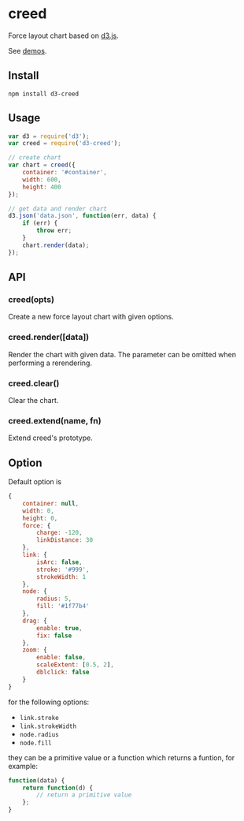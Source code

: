 # creed

Force layout chart based on [d3.js](http://d3js.org/).

See [demos](http://syaning.com/creed/).

## Install

```
npm install d3-creed
```

## Usage

```javascript
var d3 = require('d3');
var creed = require('d3-creed');

// create chart
var chart = creed({
    container: '#container',
    width: 600,
    height: 400
});

// get data and render chart
d3.json('data.json', function(err, data) {
    if (err) {
        throw err;
    }
    chart.render(data);
});
```

## API

### creed(opts)

Create a new force layout chart with given options.

### creed.render([data])

Render the chart with given data. The parameter can be omitted when performing a rerendering.

### creed.clear()

Clear the chart.

### creed.extend(name, fn)

Extend creed's prototype.

## Option

Default option is

```javascript
{
    container: null,
    width: 0,
    height: 0,
    force: {
        charge: -120,
        linkDistance: 30
    },
    link: {
        isArc: false,
        stroke: '#999',
        strokeWidth: 1
    },
    node: {
        radius: 5,
        fill: '#1f77b4'
    },
    drag: {
        enable: true,
        fix: false
    },
    zoom: {
        enable: false,
        scaleExtent: [0.5, 2],
        dblclick: false
    }
}
```

for the following options:

- `link.stroke`
- `link.strokeWidth`
- `node.radius`
- `node.fill`

they can be a primitive value or a function which returns a funtion, for example:

```javascript
function(data) {
    return function(d) {
        // return a primitive value
    };
}
```

